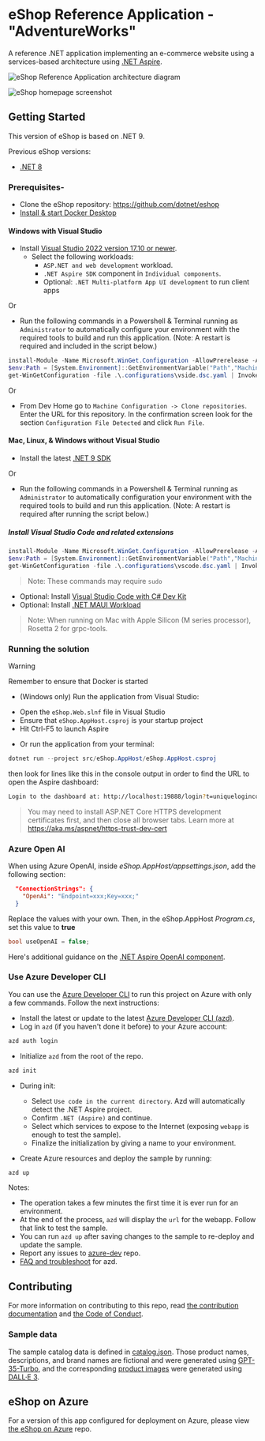 # eShop Reference Application - "AdventureWorks"

A reference .NET application implementing an e-commerce website using a services-based architecture using [.NET Aspire](https://learn.microsoft.com/dotnet/aspire/).

![eShop Reference Application architecture diagram](img/eshop_architecture.png)

![eShop homepage screenshot](img/eshop_homepage.png)

## Getting Started

This version of eShop is based on .NET 9. 

Previous eShop versions:
* [.NET 8](https://github.com/dotnet/eShop/tree/release/8.0)

### Prerequisites-

- Clone the eShop repository: https://github.com/dotnet/eshop
- [Install & start Docker Desktop](https://docs.docker.com/engine/install/)

#### Windows with Visual Studio
- Install [Visual Studio 2022 version 17.10 or newer](https://visualstudio.microsoft.com/vs/).
  - Select the following workloads:
    - `ASP.NET and web development` workload.
    - `.NET Aspire SDK` component in `Individual components`.
    - Optional: `.NET Multi-platform App UI development` to run client apps

Or

- Run the following commands in a Powershell & Terminal running as `Administrator` to automatically configure your environment with the required tools to build and run this application. (Note: A restart is required and included in the script below.)

```powershell
install-Module -Name Microsoft.WinGet.Configuration -AllowPrerelease -AcceptLicense -Force
$env:Path = [System.Environment]::GetEnvironmentVariable("Path","Machine") + ";" + [System.Environment]::GetEnvironmentVariable("Path","User")
get-WinGetConfiguration -file .\.configurations\vside.dsc.yaml | Invoke-WinGetConfiguration -AcceptConfigurationAgreements
```

Or

- From Dev Home go to `Machine Configuration -> Clone repositories`. Enter the URL for this repository. In the confirmation screen look for the section `Configuration File Detected` and click `Run File`.

#### Mac, Linux, & Windows without Visual Studio
- Install the latest [.NET 9 SDK](https://dot.net/download?cid=eshop)

Or

- Run the following commands in a Powershell & Terminal running as `Administrator` to automatically configuration your environment with the required tools to build and run this application. (Note: A restart is required after running the script below.)

##### Install Visual Studio Code and related extensions
```powershell
install-Module -Name Microsoft.WinGet.Configuration -AllowPrerelease -AcceptLicense  -Force
$env:Path = [System.Environment]::GetEnvironmentVariable("Path","Machine") + ";" + [System.Environment]::GetEnvironmentVariable("Path","User")
get-WinGetConfiguration -file .\.configurations\vscode.dsc.yaml | Invoke-WinGetConfiguration -AcceptConfigurationAgreements
```

> Note: These commands may require `sudo`

- Optional: Install [Visual Studio Code with C# Dev Kit](https://code.visualstudio.com/docs/csharp/get-started)
- Optional: Install [.NET MAUI Workload](https://learn.microsoft.com/dotnet/maui/get-started/installation?tabs=visual-studio-code)

> Note: When running on Mac with Apple Silicon (M series processor), Rosetta 2 for grpc-tools. 

### Running the solution

> [!WARNING]
> Remember to ensure that Docker is started

* (Windows only) Run the application from Visual Studio:
 - Open the `eShop.Web.slnf` file in Visual Studio
 - Ensure that `eShop.AppHost.csproj` is your startup project
 - Hit Ctrl-F5 to launch Aspire

* Or run the application from your terminal:
```powershell
dotnet run --project src/eShop.AppHost/eShop.AppHost.csproj
```
then look for lines like this in the console output in order to find the URL to open the Aspire dashboard:
```sh
Login to the dashboard at: http://localhost:19888/login?t=uniquelogincodeforyou
```

> You may need to install ASP.NET Core HTTPS development certificates first, and then close all browser tabs. Learn more at https://aka.ms/aspnet/https-trust-dev-cert

### Azure Open AI

When using Azure OpenAI, inside *eShop.AppHost/appsettings.json*, add the following section:

```json
  "ConnectionStrings": {
    "OpenAi": "Endpoint=xxx;Key=xxx;"
  }
```

Replace the values with your own. Then, in the eShop.AppHost *Program.cs*, set this value to **true**

```csharp
bool useOpenAI = false;
```

Here's additional guidance on the [.NET Aspire OpenAI component](https://learn.microsoft.com/dotnet/aspire/azureai/azureai-openai-component?tabs=dotnet-cli). 

### Use Azure Developer CLI

You can use the [Azure Developer CLI](https://aka.ms/azd) to run this project on Azure with only a few commands. Follow the next instructions:

- Install the latest or update to the latest [Azure Developer CLI (azd)](https://aka.ms/azure-dev/install).
- Log in `azd` (if you haven't done it before) to your Azure account:
```sh
azd auth login
```
- Initialize `azd` from the root of the repo.
```sh
azd init
```
- During init:
  - Select `Use code in the current directory`. Azd will automatically detect the .NET Aspire project.
  - Confirm `.NET (Aspire)` and continue.
  - Select which services to expose to the Internet (exposing `webapp` is enough to test the sample).
  - Finalize the initialization by giving a name to your environment.

- Create Azure resources and deploy the sample by running:
```sh
azd up
```
Notes:
  - The operation takes a few minutes the first time it is ever run for an environment.
  - At the end of the process, `azd` will display the `url` for the webapp. Follow that link to test the sample.
  - You can run `azd up` after saving changes to the sample to re-deploy and update the sample.
  - Report any issues to [azure-dev](https://github.com/Azure/azure-dev/issues) repo.
  - [FAQ and troubleshoot](https://learn.microsoft.com/azure/developer/azure-developer-cli/troubleshoot?tabs=Browser) for azd.

## Contributing

For more information on contributing to this repo, read [the contribution documentation](./CONTRIBUTING.md) and [the Code of Conduct](CODE-OF-CONDUCT.md).

### Sample data

The sample catalog data is defined in [catalog.json](https://github.com/dotnet/eShop/blob/main/src/Catalog.API/Setup/catalog.json). Those product names, descriptions, and brand names are fictional and were generated using [GPT-35-Turbo](https://learn.microsoft.com/en-us/azure/ai-services/openai/how-to/chatgpt), and the corresponding [product images](https://github.com/dotnet/eShop/tree/main/src/Catalog.API/Pics) were generated using [DALL·E 3](https://openai.com/dall-e-3).

## eShop on Azure

For a version of this app configured for deployment on Azure, please view [the eShop on Azure](https://github.com/Azure-Samples/eShopOnAzure) repo.

